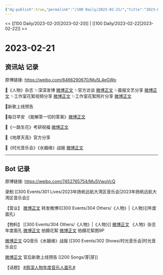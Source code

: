 ```yaml
---
{"dg-publish":true,"permalink":"/100 Daily/2023-02-21/","title":"2023-02-21","created":"2023-02-22T15:55:09.000+08:00","updated":"2023-04-11T14:46:32.000+08:00"}
---
```



<< [[100 Daily/2023-02-20\|2023-02-20]] | [[100 Daily/2023-02-22\|2023-02-22]] >>

# 2023-02-21

## 资讯站 记录

原博链接: https://weibo.com/6466290670/Mu5L4eGWo

🌟《人物》杂志
✨深深发博 [微博正文](https://m.weibo.cn/6466290670/4871596998656655)
✨官方访谈 [微博正文](https://m.weibo.cn/6466290670/4871517932880466)
✨晨报文艺分享 [微博正文](https://m.weibo.cn/6466290670/4871613064155673)
✨工作室花絮视频分享 [微博正文](https://m.weibo.cn/6466290670/4871613650307633)
✨工作室花絮照片分享 [微博正文](https://m.weibo.cn/6466290670/4871643610743815)

🌟新歌上线预告 [](https://m.weibo.cn/6466290670/4871644022052589q)

🌟每日早安
《能解答一切的答案》[微博正文](https://m.weibo.cn/6466290670/4871503650226555)

🌟《一路生花》考研祝福 [微博正文](https://m.weibo.cn/6466290670/4871539281101295)

🌟《地厚天高》官方分享 [](https://m.weibo.cn/6466290670/4871707669827138)

🌟《时光音乐会》《水姻缘》战报 [微博正文](https://m.weibo.cn/6466290670/4871561654047764)

---
## Bot 记录

原博链接: https://weibo.com/7452765754/Mu5VwuVcQ

录制 [[300 Events/301 Lives/2023年扬帆远航大湾区音乐会\|2023年扬帆远航大湾区音乐会]]

【营业】
[微博正文](https://m.weibo.cn/1736988591/4871595208475510) 转发微博([[300 Events/304 Others/《人物》\|《人物》]]年度面孔)

【物料】
[[300 Events/304 Others/《人物》\|《人物》]]
[微博正文](https://m.weibo.cn/1043325954/4871514132841366) 《人物》杂志年度面孔
[微博正文](https://m.weibo.cn/7478855230/4871612393066244) 拍摄花絮
[微博正文](https://m.weibo.cn/7478855230/4871629060703567) 拍摄花絮图9P

[微博正文](https://m.weibo.cn/2169129705/4871559703431643) QQ音乐《水姻缘》战报 [[300 Events/302 Shows/时光音乐会\|时光音乐会]]

[微博正文](https://m.weibo.cn/5248300719/4871641895800070) 官后新歌上线预告 [[200 Songs/芽\|芽]]

【话题】
[#周深人物年度音乐人面孔#](https://s.weibo.com/weibo?q=%23%E5%91%A8%E6%B7%B1%E4%BA%BA%E7%89%A9%E5%B9%B4%E5%BA%A6%E9%9F%B3%E4%B9%90%E4%BA%BA%E9%9D%A2%E5%AD%94%23)
